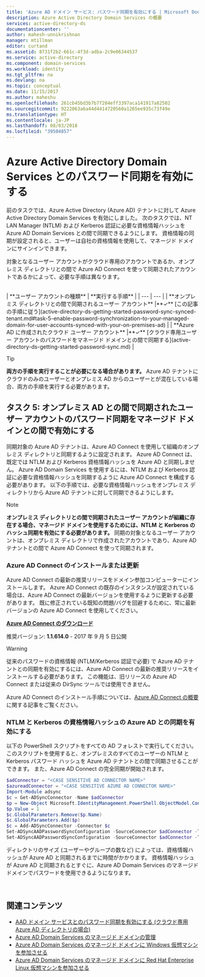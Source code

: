 ```yaml
---
title: 'Azure AD ドメイン サービス: パスワード同期を有効にする | Microsoft Docs'
description: Azure Active Directory Domain Services の概要
services: active-directory-ds
documentationcenter: ''
author: mahesh-unnikrishnan
manager: mtillman
editor: curtand
ms.assetid: 8731f2b2-661c-4f3d-adba-2c9e06344537
ms.service: active-directory
ms.component: domain-services
ms.workload: identity
ms.tgt_pltfrm: na
ms.devlang: na
ms.topic: conceptual
ms.date: 11/15/2017
ms.author: maheshu
ms.openlocfilehash: 261cb45bd3b7b7f284eff3397aca141917a82502
ms.sourcegitcommit: 9222063a6a44d4414720560a1265ee935c73f49e
ms.translationtype: HT
ms.contentlocale: ja-JP
ms.lasthandoff: 08/03/2018
ms.locfileid: "39504857"
---
```

# <a name="enable-password-synchronization-to-azure-active-directory-domain-services"></a>Azure Active Directory Domain Services とのパスワード同期を有効にする
前のタスクでは、Azure Active Directory (Azure AD) テナントに対して Azure Active Directory Domain Services を有効にしました。 次のタスクでは、NT LAN Manager (NTLM) および Kerberos 認証に必要な資格情報ハッシュを Azure AD Domain Services との間で同期できるようにします。 資格情報の同期が設定されると、ユーザーは自社の資格情報を使用して、マネージド ドメインにサインインできます。

対象となるユーザー アカウントがクラウド専用のアカウントであるか、オンプレミス ディレクトリとの間で Azure AD Connect を使って同期されたアカウントであるかによって、必要な手順は異なります。

<br>
| **ユーザー アカウントの種類** | **実行する手順** |
| --- | --- |
| **オンプレミス ディレクトリとの間で同期されるユーザー アカウント** |**&#x2713;** [この記事の手順に従う](active-directory-ds-getting-started-password-sync-synced-tenant.md#task-5-enable-password-synchronization-to-your-managed-domain-for-user-accounts-synced-with-your-on-premises-ad) | 
| **Azure AD に作成されたクラウド ユーザー アカウント** |**&#x2713;** [クラウド専用ユーザー アカウントのパスワードをマネージド ドメインとの間で同期する](active-directory-ds-getting-started-password-sync.md) |
<br>

> [!TIP]
> **両方の手順を実行することが必要になる場合があります。**
> Azure AD テナントにクラウドのみのユーザーとオンプレミス AD からのユーザーとが混在している場合、両方の手順を実行する必要があります。
>

## <a name="task-5-enable-password-synchronization-to-your-managed-domain-for-user-accounts-synced-with-your-on-premises-ad"></a>タスク 5: オンプレミス AD との間で同期されたユーザー アカウントのパスワード同期をマネージド ドメインとの間で有効にする
同期対象の Azure AD テナントは、Azure AD Connect を使用して組織のオンプレミス ディレクトリと同期するように設定されます。 Azure AD Connect は、既定では NTLM および Kerberos 資格情報ハッシュを Azure AD と同期しません。 Azure AD Domain Services を使用するには、NTLM および Kerberos 認証に必要な資格情報ハッシュを同期するように Azure AD Connect を構成する必要があります。 以下の手順では、必要な資格情報ハッシュをオンプレミス ディレクトリから Azure AD テナントに対して同期できるようにします。

> [!NOTE]
> 
  **オンプレミス ディレクトリとの間で同期されたユーザー アカウントが組織に存在する場合、マネージド ドメインを使用するためには、NTLM と Kerberos のハッシュ同期を有効にする必要があります。** 同期の対象となるユーザー アカウントは、オンプレミス ディレクトリで作成されたアカウントであり、Azure AD テナントとの間で Azure AD Connect を使って同期されます。
>
>

### <a name="install-or-update-azure-ad-connect"></a>Azure AD Connect のインストールまたは更新
Azure AD Connect の最新の推奨リリースをドメイン参加コンピューターにインストールします。 Azure AD Connect の既存のインスタンスが設定されている場合は、Azure AD Connect の最新バージョンを使用するように更新する必要があります。 既に修正されている既知の問題/バグを回避するために、常に最新バージョンの Azure AD Connect を使用してください。

**[Azure AD Connect のダウンロード](http://www.microsoft.com/download/details.aspx?id=47594)**

推奨バージョン: **1.1.614.0** - 2017 年 9 月 5 日公開

> [!WARNING]
> 従来のパスワードの資格情報 (NTLM/Kerberos 認証で必要) で Azure AD テナントとの同期を有効にするには、Azure AD Connect の最新の推奨リリースをインストールする必要があります。 この機能は、旧リリースの Azure AD Connect または従来の DirSync ツールでは使用できません。
>
>

Azure AD Connect のインストール手順については、[Azure AD Connect の概要](../active-directory/active-directory-aadconnect.md)に関する記事をご覧ください。

### <a name="enable-synchronization-of-ntlm-and-kerberos-credential-hashes-to-azure-ad"></a>NTLM と Kerberos の資格情報ハッシュの Azure AD との同期を有効にする
以下の PowerShell スクリプトをすべての AD フォレストで実行してください。 このスクリプトを使用すると、オンプレミスのすべてのユーザーの NTLM と Kerberos パスワード ハッシュを Azure AD テナントとの間で同期させることができます。 また、Azure AD Connect の完全同期が開始されます。

```powershell
$adConnector = "<CASE SENSITIVE AD CONNECTOR NAME>"  
$azureadConnector = "<CASE SENSITIVE AZURE AD CONNECTOR NAME>"  
Import-Module adsync  
$c = Get-ADSyncConnector -Name $adConnector  
$p = New-Object Microsoft.IdentityManagement.PowerShell.ObjectModel.ConfigurationParameter "Microsoft.Synchronize.ForceFullPasswordSync", String, ConnectorGlobal, $null, $null, $null
$p.Value = 1  
$c.GlobalParameters.Remove($p.Name)  
$c.GlobalParameters.Add($p)  
$c = Add-ADSyncConnector -Connector $c  
Set-ADSyncAADPasswordSyncConfiguration -SourceConnector $adConnector -TargetConnector $azureadConnector -Enable $false   
Set-ADSyncAADPasswordSyncConfiguration -SourceConnector $adConnector -TargetConnector $azureadConnector -Enable $true  
```

ディレクトリのサイズ (ユーザーやグループの数など) によっては、資格情報ハッシュが Azure AD と同期されるまでに時間がかかります。 資格情報ハッシュが Azure AD と同期されるとすぐに、Azure AD Domain Services のマネージド ドメインでパスワードを使用できるようになります。

<br>

## <a name="related-content"></a>関連コンテンツ
* [AAD ドメイン サービスとのパスワード同期を有効にする (クラウド専用 Azure AD ディレクトリの場合)](active-directory-ds-getting-started-password-sync.md)
* 
  [Azure AD Domain Services のマネージド ドメインの管理](active-directory-ds-admin-guide-administer-domain.md)
* 
  [Azure AD Domain Services のマネージド ドメインに Windows 仮想マシンを参加させる](active-directory-ds-admin-guide-join-windows-vm.md)
* 
  [Azure AD Domain Services のマネージド ドメインに Red Hat Enterprise Linux 仮想マシンを参加させる](active-directory-ds-admin-guide-join-rhel-linux-vm.md)

